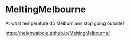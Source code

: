 # MeltingMelbourne
At what temperature do Melburnians stop going outside? 

https://helenwalpole.github.io/MeltingMelbourne/
